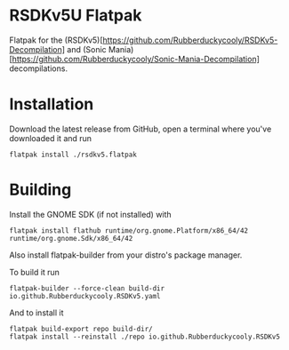 # RSDKv5U Flatpak

Flatpak for the (RSDKv5)[https://github.com/Rubberduckycooly/RSDKv5-Decompilation] and (Sonic Mania)[https://github.com/Rubberduckycooly/Sonic-Mania-Decompilation] decompilations.

# Installation

Download the latest release from GitHub, open a terminal where you've downloaded it and run

```
flatpak install ./rsdkv5.flatpak
```

# Building

Install the GNOME SDK (if not installed) with

```
flatpak install flathub runtime/org.gnome.Platform/x86_64/42 runtime/org.gnome.Sdk/x86_64/42
```

Also install flatpak-builder from your distro's package manager.

To build it run

```
flatpak-builder --force-clean build-dir io.github.Rubberduckycooly.RSDKv5.yaml
```

And to install it

```
flatpak build-export repo build-dir/
flatpak install --reinstall ./repo io.github.Rubberduckycooly.RSDKv5
```
